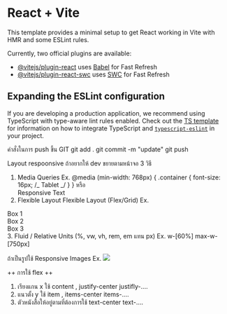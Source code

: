 # React + Vite

This template provides a minimal setup to get React working in Vite with HMR and some ESLint rules.

Currently, two official plugins are available:

- [@vitejs/plugin-react](https://github.com/vitejs/vite-plugin-react/blob/main/packages/plugin-react) uses [Babel](https://babeljs.io/) for Fast Refresh
- [@vitejs/plugin-react-swc](https://github.com/vitejs/vite-plugin-react/blob/main/packages/plugin-react-swc) uses [SWC](https://swc.rs/) for Fast Refresh

## Expanding the ESLint configuration

If you are developing a production application, we recommend using TypeScript with type-aware lint rules enabled. Check out the [TS template](https://github.com/vitejs/vite/tree/main/packages/create-vite/template-react-ts) for information on how to integrate TypeScript and [`typescript-eslint`](https://typescript-eslint.io) in your project.

คำสั่งในการ push ขึ้น GIT
git add .
git commit -m "update"
git push

Layout respoonsive
ถ้าอยากให้ dev ขยายตามหน้าจอ 3 วิธี

1. Media Queries
   Ex.
   @media (min-width: 768px) {
   .container {
   font-size: 16px; /_ Tablet _/
   }
   }
   หรือ
   <div class="text-sm sm:text-base md:text-lg lg:text-xl">
   Responsive Text
   </div>
2. Flexible Layout
Flexible Layout (Flex/Grid)
Ex.
<div class="flex flex-wrap gap-4">
    <div class="flex-1 bg-blue-300">Box 1</div>
    <div class="flex-1 bg-blue-400">Box 2</div>
    <div class="flex-1 bg-blue-500">Box 3</div>
</div>
3. Fluid / Relative Units
   (%, vw, vh, rem, em แทน px)
   Ex. w-[60%] max-w-[750px]

ถ้าเป็นรูปใช้
Responsive Images
Ex. <img src="image.jpg" class="w-full max-w-[400px] h-auto" />

++ การใช้ flex ++

1. เรียงแกน x ใช้ content , justify-center justifly-....
2. แนวตั้ง y ใช้ item , items-center items-....
3. ตัวหนังสื้อให้อยู่ตามที่ต้องการใช้ text-center text-....
